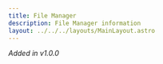```yaml
---
title: File Manager
description: File Manager information
layout: ../../../layouts/MainLayout.astro
---
```



*Added in v1.0.0*
